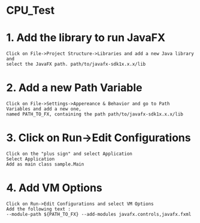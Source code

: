 # CPU_Test
# 1. Add the library to run JavaFX
    Click on File->Project Structure->Libraries and add a new Java library and
    select the JavaFX path. path/to/javafx-sdk1x.x.x/lib
    
# 2. Add a new Path Variable
    Click on File->Settings->Appereance & Behavior and go to Path Variables and add a new one,
    named PATH_TO_FX, containing the path path/to/javafx-sdk1x.x.x/lib
    
   
# 3. Click on Run->Edit Configurations
    Click on the "plus sign" and select Application
    Select Application
    Add as main class sample.Main
 
# 4. Add VM Options
    Click on Run->Edit Configurations and select VM Options
    Add the following text :
    --module-path ${PATH_TO_FX} --add-modules javafx.controls,javafx.fxml


